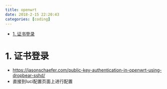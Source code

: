 ```yaml
---
title: openwrt
date: 2018-2-15 22:20:43
categories: [coding]
---
```


<!-- TOC -->

- [1. 证书登录](#1-证书登录)

<!-- /TOC -->




<a id="markdown-1-证书登录" name="1-证书登录"></a>
# 1. 证书登录

* https://jasonschaefer.com/public-key-authentication-in-openwrt-using-dropbear-sshd/
* 直接到luci配置页面上进行配置